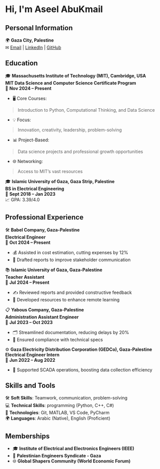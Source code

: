 <!-- 
I encountered an error because some
lines exceeded the 80-character limit. 
To resolve this, I added a rule
to bypass this restriction.
-->
<!-- markdownlint-disable-next-line MD013 -->

<!--
Trailing Spaces (MD009): Extra spaces at the end of lines.
-->
# Hi, I'm Aseel AbuKmail

## Personal Information

🌍 **Gaza City, Palestine**  
✉ [Email](mailto:aseelabukmail@gmail.com) |
[LinkedIn](https://www.linkedin.com/in/aseelabukmail/) |
[GitHub](https://github.com/Aseel-AbuKmail)

## Education

🎓 **Massachusetts Institute of Technology (MIT), Cambridge, USA**  
**MIT Data Science and Computer Science Certificate Program**  
📅 **Nov 2024 – Present**  

- 🖥️ Core Courses:
> Introduction to Python, Computational Thinking, and Data Science  
- 💡 Focus:
> Innovation, creativity, leadership, problem-solving  
- 📊 Project-Based:
> Data science projects and professional growth opportunities  
- 🌐 Networking:
> Access to MIT’s vast resources

🎓 **Islamic University of Gaza, Gaza Strip, Palestine**  
**BS in Electrical Engineering**  
📅 **Sept 2018 – Jan 2023**  
📈 GPA: 3.39/4.0

## Professional Experience

🛠️ **Babel Company, Gaza-Palestine**  
**Electrical Engineer**  
📅 **Oct 2024 – Present**  

- 💰 Assisted in cost estimation, cutting expenses by 12%  
- 📑 Drafted reports to improve stakeholder communication

📚 **Islamic University of Gaza, Gaza-Palestine**  
**Teacher Assistant**  
📅 **Jul 2024 – Present**  
 
- ✍️ Reviewed reports and provided constructive feedback  
- 📂 Developed resources to enhance remote learning

📋 **Yabous Company, Gaza-Palestine**  
**Administration Assistant Engineer**  
📅 **Jul 2023 – Oct 2023**  

- 🗂️ Streamlined documentation, reducing delays by 20%  
- 📏 Ensured compliance with technical specs

⚙️ **Gaza Electricity Distribution Corporation (GEDCo), Gaza-Palestine**  
**Electrical Engineer Intern**  
📅 **Jun 2022 – Aug 2022**  

- 🔧 Supported SCADA operations, boosting data collection efficiency

## Skills and Tools

🛠️ **Soft Skills**: Teamwork, communication, problem-solving  
💻 **Technical Skills**: programming (Python, C++, C#)  
🔧 **Technologies**: Git, MATLAB, VS Code, PyCharm  
🌍 **Languages**: Arabic (Native), English (Proficient)

## Memberships

- 🎓 **Institute of Electrical and Electronics Engineers (IEEE)**  
- 🏢 **Palestinian Engineers Syndicate - Gaza**  
- 🌐 **Global Shapers Community (World Economic Forum)**
